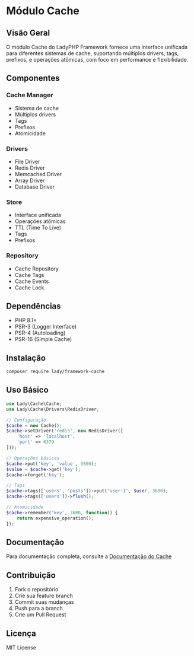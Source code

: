 # Módulo Cache

## Visão Geral
O módulo Cache do LadyPHP Framework fornece uma interface unificada para diferentes sistemas de cache, suportando múltiplos drivers, tags, prefixos, e operações atômicas, com foco em performance e flexibilidade.

## Componentes

### Cache Manager
- Sistema de cache
- Múltiplos drivers
- Tags
- Prefixos
- Atomicidade

### Drivers
- File Driver
- Redis Driver
- Memcached Driver
- Array Driver
- Database Driver

### Store
- Interface unificada
- Operações atômicas
- TTL (Time To Live)
- Tags
- Prefixos

### Repository
- Cache Repository
- Cache Tags
- Cache Events
- Cache Lock

## Dependências
- PHP 8.1+
- PSR-3 (Logger Interface)
- PSR-4 (Autoloading)
- PSR-16 (Simple Cache)

## Instalação
```bash
composer require lady/framework-cache
```

## Uso Básico
```php
use Lady\Cache\Cache;
use Lady\Cache\Drivers\RedisDriver;

// Configuração
$cache = new Cache();
$cache->setDriver('redis', new RedisDriver([
    'host' => 'localhost',
    'port' => 6379
]));

// Operações básicas
$cache->put('key', 'value', 3600);
$value = $cache->get('key');
$cache->forget('key');

// Tags
$cache->tags(['users', 'posts'])->put('user:1', $user, 3600);
$cache->tags(['users'])->flush();

// Atomicidade
$cache->remember('key', 3600, function() {
    return expensive_operation();
});
```

## Documentação
Para documentação completa, consulte a [Documentação do Cache](docs/cache.md)

## Contribuição
1. Fork o repositório
2. Crie sua feature branch
3. Commit suas mudanças
4. Push para a branch
5. Crie um Pull Request

## Licença
MIT License 